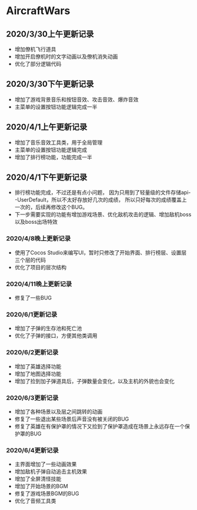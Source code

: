 ﻿# AircraftWars
## 2020/3/30上午更新记录
+ 增加僚机飞行道具
+ 增加开启僚机时的文字动画以及僚机消失动画
+ 优化了部分逻辑代码

## 2020/3/30下午更新记录
+ 增加了游戏背景音乐和按钮音效、攻击音效、爆炸音效
+ 主菜单的设置按钮功能逻辑完成一半

## 2020/4/1上午更新记录
+ 增加了音乐音效工具类，用于全局管理
+ 主菜单的设置按钮功能逻辑完成
+ 增加了排行榜功能，功能完成一半

## 2020/4/1下午更新记录
+ 排行榜功能完成，不过还是有点小问题，
	因为只用到了轻量级的文件存储api--UserDefault，所以不太好存放好几次的成绩，
	所以只好每次的成绩覆盖上一次的，后续再修改这个BUG。
+ 下一步需要实现的功能有增加游戏场景、优化敌机攻击的逻辑、增加敌机boss以及boss出场特效

### 2020/4/8晚上更新记录
+ 使用了Cocos Studio来编写UI，暂时只修改了开始界面、排行榜层、设置层三个层的代码
+ 优化了项目的层次结构

### 2020/4/11晚上更新记录
+ 修复了一些BUG

### 2020/6/1更新记录
+ 增加了子弹的生存池和死亡池
+ 优化了子弹的接口，方便其他类调用

### 2020/6/2更新记录
+ 增加了英雄选择功能
+ 增加了地图选择功能
+ 增加了捡到加子弹道具后，子弹数量会变化，以及主机的外貌也会变化

### 2020/6/3更新记录
+ 增加了各种场景以及层之间跳转的动画
+ 修复了一些退出某些场景后声音没有被关闭的BUG
+ 修复了英雄在有保护罩的情况下又捡到了保护罩造成在场景上永远存在一个保护罩的BUG

### 2020/6/4更新记录
+ 主界面增加了一些动画效果
+ 增加敌机子弹自动追击主机效果
+ 增加了全屏清怪技能
+ 增加了开始场景的BGM
+ 修复了游戏场景BGM的BUG
+ 优化了音频工具类
